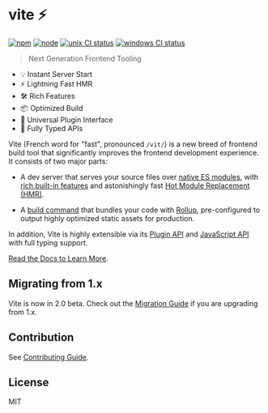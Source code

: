 # vite ⚡

[![npm][npm-img]][npm-url]
[![node][node-img]][node-url]
[![unix CI status][unix-ci-img]][unix-ci-url]
[![windows CI status][windows-ci-img]][windows-ci-url]

> Next Generation Frontend Tooling

- 💡 Instant Server Start
- ⚡️ Lightning Fast HMR
- 🛠️ Rich Features
- 📦 Optimized Build
- 🔩 Universal Plugin Interface
- 🔑 Fully Typed APIs

Vite (French word for "fast", pronounced `/vit/`) is a new breed of frontend build tool that significantly improves the frontend development experience. It consists of two major parts:

- A dev server that serves your source files over [native ES modules](https://developer.mozilla.org/en-US/docs/Web/JavaScript/Guide/Modules), with [rich built-in features](./features) and astonishingly fast [Hot Module Replacement (HMR)](./features#hot-module-replacement).

- A [build command](./build) that bundles your code with [Rollup](https://rollupjs.org), pre-configured to output highly optimized static assets for production.

In addition, Vite is highly extensible via its [Plugin API](./api-plugin) and [JavaScript API](./api-javascript) with full typing support.

[Read the Docs to Learn More](https://vitejs.dev).

## Migrating from 1.x

Vite is now in 2.0 beta. Check out the [Migration Guide](https://vitejs.dev/guide/migration.html) if you are upgrading from 1.x.

## Contribution

See [Contributing Guide](https://github.com/vitejs/vite/tree/main/.github/contributing.md).

## License

MIT

[npm-img]: https://img.shields.io/npm/v/vite.svg
[npm-url]: https://npmjs.com/package/vite
[node-img]: https://img.shields.io/node/v/vite.svg
[node-url]: https://nodejs.org/en/about/releases/
[unix-ci-img]: https://circleci.com/gh/vitejs/vite/tree/main.svg?style=shield
[unix-ci-url]: https://app.circleci.com/pipelines/github/vitejs/vite?branch=main
[windows-ci-img]: https://ci.appveyor.com/api/projects/status/0q4j8062olbcs71l/branch/main?svg=true
[windows-ci-url]: https://ci.appveyor.com/project/yyx990803/vite/branch/main
